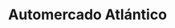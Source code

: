 ---
title: "Automercado Atlántico"
url: /ciudad-guayana-puerto-ordaz/automercado-atlantico/
shop: Supermarkt
---